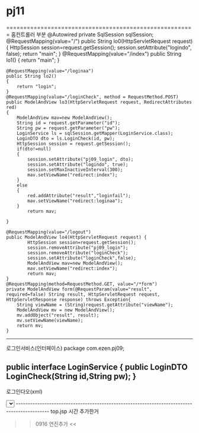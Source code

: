 # pj11
=======================================================
홈컨트롤러 부분
@Autowired
	private SqlSession sqlSession;
	@RequestMapping(value="/")
	public String lo0(HttpServletRequest request)
	{
		HttpSession session=request.getSession();
		session.setAttribute("logindo", false);
		return "main";
	}
	@RequestMapping(value="/index")
	public String lo1()
	{
		return "main";
	}

	@RequestMapping(value="/loginaa")
	public String lo2() 
	{
		return "login";
	}	
	@RequestMapping(value="/loginCheck", method = RequestMethod.POST)
	public ModelAndView lo3(HttpServletRequest request, RedirectAttributes red)
	{	
		ModelAndView mav=new ModelAndView();
		String id = request.getParameter("id");
		String pw = request.getParameter("pw");
		LoginService ls = sqlSession.getMapper(LoginService.class);
		LoginDTO dto = ls.LoginCheck(id, pw);
		HttpSession session = request.getSession();
		if(dto!=null)
		{
			session.setAttribute("pj09_login", dto);
			session.setAttribute("logindo", true);
			session.setMaxInactiveInterval(300);
			mav.setViewName("redirect:index");
		}
		else 
		{
			red.addAttribute("result","loginfail");
			mav.setViewName("redirect:loginaa");
		}
			return mav;

	}

	@RequestMapping(value="/logout")
	public ModelAndView lo4(HttpServletRequest request) {
			HttpSession session=request.getSession();
			session.removeAttribute("pj09_login");
			session.removeAttribute("loginCheck");
			session.setAttribute("loginCheck",false);
			ModelAndView mav=new ModelAndView();
			mav.setViewName("redirect:index");
			return mav;
	}
	@RequestMapping(method=RequestMethod.GET, value="/*form")
	private ModelAndView form(@RequestParam(value="result", required=false) String result, HttpServletRequest request, HttpServletResponse response) throws Exception{
		String viewName = (String)request.getAttribute("viewName");
		ModelAndView mv = new ModelAndView();
		mv.addObject("result", result);
		mv.setViewName(viewName);
		return mv;
	}

--------------------------------------------------------------------------------------------------------
로그인서비스(인터페이스)
package com.ezen.pj09;

public interface LoginService {
	public LoginDTO LoginCheck(String id,String pw);
}
---------------------------------------------------------------------------------------------------
로그인다오(xml)
<?xml version="1.0" encoding="UTF-8" ?>
<!DOCTYPE mapper
  PUBLIC "-//mybatis.org//DTD Mapper 3.0//EN"
  "http://mybatis.org/dtd/mybatis-3-mapper.dtd">
<mapper namespace="com.ezen.pj09.LoginService">

<select id="loginaa" resultType="com.ezen.pj09.LoginDTO">
	SELECT * FROM pj09_login WHERE ID = #{param1}  AND PW = #{param2}
</select>

</mapper>
--------------------------------------------------------------------------------------------
top.jsp 시간 추가한거
<script type="text/javascript">
setInterval("dpTime()", 1000);
function dpTime() {
   var now = new Date();
   hours = now.getHours();
   min = now.getMinutes();
   sec = now.getSeconds();

   if(hours > 12){
      hours -= 12;
      ampm = "오후";
   } else {
      ampm = "오전"
   }
   if(hours < 10){
      hours = "0"+hours;
   }
   if(min < 10){
      min = "0"+min;
   }
   if(sec < 10){
      sec = "0"+sec;
   }

   document.getElementById("dpTime").innerHTML = ampm + " " + hours + ":" + min + ":" + sec
}
</script>

>> 0916 연진추가 <<